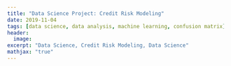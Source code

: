 ```yaml
---
title: "Data Science Project: Credit Risk Modeling"
date: 2019-11-04
tags: [data science, data analysis, machine learning, confusion matrix]
header:
  image:
excerpt: "Data Science, Credit Risk Modeling, Data Science"
mathjax: "true"
---
```

